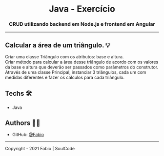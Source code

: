 # <h1 align="center">Java - Exercício</h1>
<h3 align="center">CRUD utilizando backend em Node.js e frontend em Angular</h3>

---

## Calcular a área de um triângulo. 💡

<p>
  Criar uma classe Triângulo com os atributos: base e altura.<br/>
  Criar método para calcular a àrea desse triângulo de acordo com os valores da base e altura que deverão ser passados como parâmetros do construtor.<br/>
  Através de uma classe Principal, instanciar 3 triângulos, cada um com medidas diferentes e fazer os cálculos para cada triângulo.<br/>
</p>


## Techs 🛠

- Java


## Authors 👨‍💻

- GitHub: [@Fabio](https://github.com/fabiomdg1)

---

Copyright - 2021 Fabio | SoulCode
